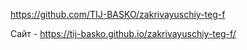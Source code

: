 https://github.com/TIJ-BASKO/zakrivayuschiy-teg-f

Сайт - https://tij-basko.github.io/zakrivayuschiy-teg-f/